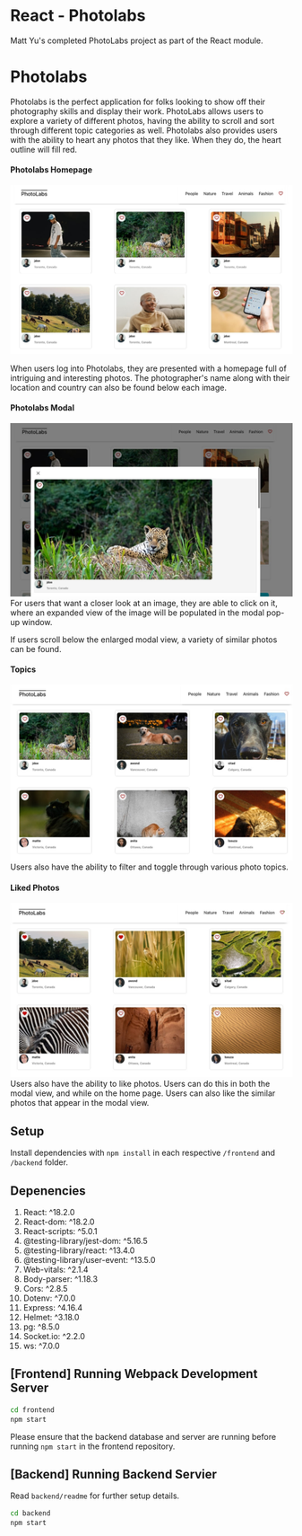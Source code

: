 # React - Photolabs
Matt Yu's completed PhotoLabs project as part of the React module. 

# Photolabs
Photolabs is the perfect application for folks looking to show off their photography skills and display their work. PhotoLabs allows users to explore a variety of different photos, having the ability to scroll and sort through different topic categories as well. Photolabs also provides users with the ability to heart any photos that they like. When they do, the heart outline will fill red. 

#### Photolabs Homepage
![Photolabs Homepage](docs/homepage.jpg)

When users log into Photolabs, they are presented with a homepage full of intriguing and interesting photos. The photographer's name along with their location and country can also be found below each image.

#### Photolabs Modal
![Photolabs Modal](docs/modal.jpg)
For users that want a closer look at an image, they are able to click on it, where an expanded view of the image will be populated in the modal pop-up window.

If users scroll below the enlarged modal view, a variety of similar photos can be found. 

#### Topics
![Topics](docs/animalTopics.jpg)
Users also have the ability to filter and toggle through various photo topics. 

#### Liked Photos
![Liked Photos](docs/likedPhotos.jpg)
Users also have the ability to like photos. Users can do this in both the modal view, and while on the home page. Users can also like the similar photos that appear in the modal view. 

## Setup

Install dependencies with `npm install` in each respective `/frontend` and `/backend` folder.

## Depenencies
1. React: ^18.2.0
2. React-dom: ^18.2.0
3. React-scripts: ^5.0.1
4. @testing-library/jest-dom: ^5.16.5
5. @testing-library/react: ^13.4.0
6. @testing-library/user-event: ^13.5.0
7. Web-vitals: ^2.1.4
8. Body-parser: ^1.18.3
9. Cors: ^2.8.5
10. Dotenv: ^7.0.0
11. Express: ^4.16.4
12. Helmet: ^3.18.0
13. pg: ^8.5.0
14. Socket.io: ^2.2.0
15. ws: ^7.0.0


## [Frontend] Running Webpack Development Server

```sh
cd frontend
npm start
```
Please ensure that the backend database and server are running before running `npm start` in the frontend repository.  

## [Backend] Running Backend Servier

Read `backend/readme` for further setup details. 

```sh
cd backend
npm start
```